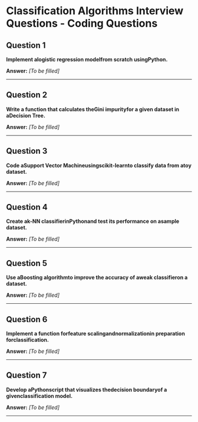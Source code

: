 # Classification Algorithms Interview Questions - Coding Questions

## Question 1

**Implement alogistic regression modelfrom scratch usingPython.**

**Answer:** _[To be filled]_

---

## Question 2

**Write a function that calculates theGini impurityfor a given dataset in aDecision Tree.**

**Answer:** _[To be filled]_

---

## Question 3

**Code aSupport Vector Machineusingscikit-learnto classify data from atoy dataset.**

**Answer:** _[To be filled]_

---

## Question 4

**Create ak-NN classifierinPythonand test its performance on asample dataset.**

**Answer:** _[To be filled]_

---

## Question 5

**Use aBoosting algorithmto improve the accuracy of aweak classifieron a dataset.**

**Answer:** _[To be filled]_

---

## Question 6

**Implement a function forfeature scalingandnormalizationin preparation forclassification.**

**Answer:** _[To be filled]_

---

## Question 7

**Develop aPythonscript that visualizes thedecision boundaryof a givenclassification model.**

**Answer:** _[To be filled]_

---

